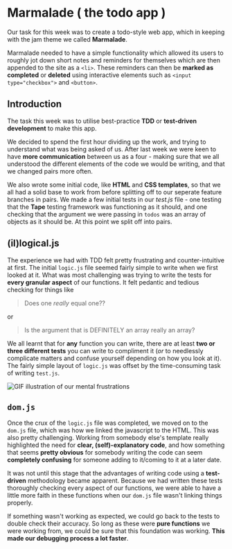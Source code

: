 # Marmalade ( the todo app )
Our task for this week was to create a todo-style web app, which in keeping with the jam theme we called **Marmalade**.

Marmalade needed to have a simple functionality which allowed its users to roughly jot down short notes and reminders for themselves which are then appended to the site as a `<li>`. These reminders can then be **marked as completed** or **deleted** using interactive elements such as `<input type="checkbox">` and `<button>`.

## Introduction
The task this week was to utilise best-practice **TDD** or **test-driven development** to make this app.

We decided to spend the first hour dividing up the work, and trying to understand what was being asked of us. After last week we were keen to have **more communication** between us as a four - making sure that we all understood the different elements of the code we would be writing, and that we changed pairs more often.

We also wrote some initial code, like **HTML** and **CSS templates**, so that we all had a solid base to work from before splitting off to our seperate feature branches in pairs. We made a few initial tests in our _test.js_ file - one testing that the **Tape** testing framework was functioning as it should, and one checking that the argument we were passing in `todos` was an array of objects as it should be. At this point we split off into pairs.

## (il)logical.js
The experience we had with TDD felt pretty frustrating and counter-intuitive at first. The initial `logic.js` file seemed fairly simple to write when we first looked at it. What was most challenging was trying to write the tests for **every granular aspect** of our functions. It felt pedantic and tedious checking for things like 
> Does one *really* equal one??

or
> Is the argument that is DEFINITELY an array really an array?

We all learnt that for **any** function you can write, there are at least **two or three different tests** you can write to compliment it (_or_ to needlessly complicate matters and confuse yourself depending on how you look at it). The fairly simple layout of `logic.js` was offset by the time-consuming task of writing `test.js`. 

![GIF illustration of our mental frustrations](https://media.giphy.com/media/z1GQ9t8FxipnG/giphy.gif "WHY")

## `dom.js`
Once the crux of the `logic.js` file was completed, we moved on to the `dom.js` file, which was how we linked the javascript to the HTML. This was also pretty challenging. Working from somebody else's template really highlighted the need for **clear, (self)-explanatory code**, and how something that seems **pretty obvious** for somebody writing the code can seem **completely confusing** for someone adding to it/coming to it at a later date.

It was not until this stage that the advantages of writing code using a **test-driven** methodology became apparent. Because we had written these tests thoroughly checking every aspect of our functions, we were able to have a little more faith in these functions when our `dom.js` file wasn't linking things properly.

If something wasn't working as expected, we could go back to the tests to double check their accuracy. So long as these were **pure functions** we were working from, we could be sure that this foundation was working. **This made our debugging process a lot faster**.
